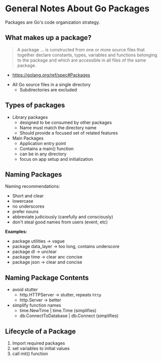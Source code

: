 # General Notes About Go Packages

Packages are Go's code organization strategy.

## What makes up a package?

>A package ... is constructed from one or more source files that together declare constants, types, variables and functions belonging to the package and which are accessible in all files of the same package.

- https://golang.org/ref/spec#Packages

* All Go source files in a single directory
  * Subdirectories are excluded

## Types of packages

* Library packages
  * designed to be consumed by other packages
  * Name must match the directory name
  * Should provide a focused set of related features
* Main Packages
  * Application entry point
  * Contains a main() function
  * can be in any directory
  * focus on app setup and initialization

## Naming Packages

Naming recommendations:

* Short and clear
* lowercase
* no underscores
* prefer nouns
* abbreviate judiciously (carefully and consciously)
* don't steal good names from users (event, etc)

**Examples:**

* package utilities -> vague
* package data_layer -> too long, contains underscore
* package dl -> unclear
* package time -> clear anc concise
* package json -> clear and concise

## Naming Package Contents

* avoid stutter
  * http.HTTPServer -> stutter, repeats `http`
  * http.Server -> better
* simplify function names
  * time.NewTime | time.Time (simplifies)
  * db.ConnectToDatabase | db.Connect (simplifies)

## Lifecycle of a Package

1. Import required packages
2. set variables to initial values
3. call init() function



